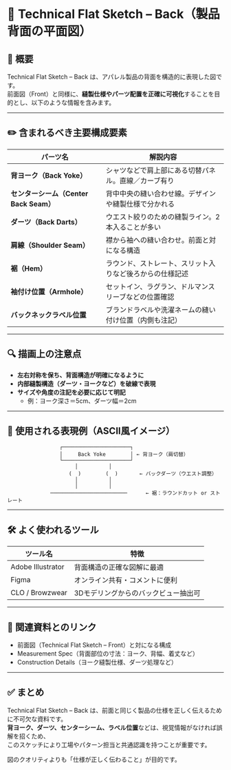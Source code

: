 # 🧵 Technical Flat Sketch – Back（製品背面の平面図）

## 📌 概要

Technical Flat Sketch – Back は、アパレル製品の背面を構造的に表現した図です。  
前面図（Front）と同様に、**縫製仕様やパーツ配置を正確に可視化**することを目的とし、以下のような情報を含みます。

---

## ✏️ 含まれるべき主要構成要素

| パーツ名               | 解説内容 |
|------------------------|----------|
| **背ヨーク（Back Yoke）**        | シャツなどで肩上部にある切替パネル。直線／カーブ有り |
| **センターシーム（Center Back Seam）** | 背中中央の縫い合わせ線。デザインや縫製仕様で分かれる |
| **ダーツ（Back Darts）**         | ウエスト絞りのための縫製ライン。2本入ることが多い |
| **肩線（Shoulder Seam）**       | 襟から袖への縫い合わせ。前面と対になる構造 |
| **裾（Hem）**                   | ラウンド、ストレート、スリット入りなど後ろからの仕様記述 |
| **袖付け位置（Armhole）**        | セットイン、ラグラン、ドルマンスリーブなどの位置確認 |
| **バックネックラベル位置**       | ブランドラベルや洗濯ネームの縫い付け位置（内側も注記） |

---

## 🔍 描画上の注意点

- **左右対称を保ち、背面構造が明確になるように**
- **内部縫製構造（ダーツ・ヨークなど）を破線で表現**
- **サイズや角度の注記を必要に応じて明記**
  - 例：ヨーク深さ＝5cm、ダーツ幅＝2cm

---

## 🎨 使用される表現例（ASCII風イメージ）

```
                 ┌──────────────────────┐
                 │     Back Yoke        │ ← 背ヨーク（肩切替）
                 └──────────────────────┘
                      │          │
                    (  )        (  )       ← バックダーツ（ウエスト調整）
                      │          │
                      │          │
              ─────────────────────────      ← 裾：ラウンドカット or ストレート
```

---

## 🛠 よく使われるツール

| ツール名             | 特徴                                  |
|----------------------|---------------------------------------|
| Adobe Illustrator    | 背面構造の正確な図解に最適            |
| Figma                | オンライン共有・コメントに便利        |
| CLO / Browzwear      | 3Dモデリングからのバックビュー抽出可   |

---

## 📄 関連資料とのリンク

- 前面図（Technical Flat Sketch – Front）と対になる構成
- Measurement Spec（背面部位の寸法：ヨーク、背幅、着丈など）
- Construction Details（ヨーク縫製仕様、ダーツ処理など）

---

## ✅ まとめ

Technical Flat Sketch – Back は、前面と同じく製品の仕様を正しく伝えるために不可欠な資料です。  
**背ヨーク、ダーツ、センターシーム、ラベル位置**などは、視覚情報がなければ誤解を招くため、  
このスケッチにより工場やパターン担当と共通認識を持つことが重要です。

図のクオリティよりも「仕様が正しく伝わること」が目的です。
